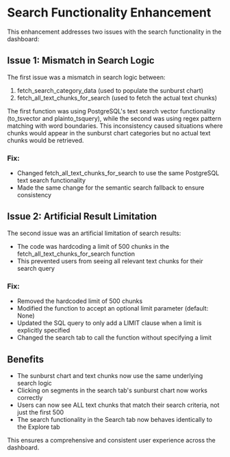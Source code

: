 # Search Functionality Enhancement

This enhancement addresses two issues with the search functionality in the dashboard:

## Issue 1: Mismatch in Search Logic
The first issue was a mismatch in search logic between:
1. fetch_search_category_data (used to populate the sunburst chart)
2. fetch_all_text_chunks_for_search (used to fetch the actual text chunks)

The first function was using PostgreSQL's text search vector functionality (to_tsvector and plainto_tsquery), while the second was using regex pattern matching with word boundaries. This inconsistency caused situations where chunks would appear in the sunburst chart categories but no actual text chunks would be retrieved.

### Fix:
- Changed fetch_all_text_chunks_for_search to use the same PostgreSQL text search functionality
- Made the same change for the semantic search fallback to ensure consistency

## Issue 2: Artificial Result Limitation
The second issue was an artificial limitation of search results:
- The code was hardcoding a limit of 500 chunks in the fetch_all_text_chunks_for_search function
- This prevented users from seeing all relevant text chunks for their search query

### Fix:
- Removed the hardcoded limit of 500 chunks
- Modified the function to accept an optional limit parameter (default: None)
- Updated the SQL query to only add a LIMIT clause when a limit is explicitly specified
- Changed the search tab to call the function without specifying a limit

## Benefits

- The sunburst chart and text chunks now use the same underlying search logic
- Clicking on segments in the search tab's sunburst chart now works correctly
- Users can now see ALL text chunks that match their search criteria, not just the first 500
- The search functionality in the Search tab now behaves identically to the Explore tab

This ensures a comprehensive and consistent user experience across the dashboard.

